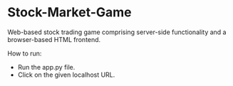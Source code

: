 # Stock-Market-Game
Web-based stock trading game comprising server-side functionality and a browser-based HTML frontend.

How to run:
- Run the app.py file.
- Click on the given localhost URL.
